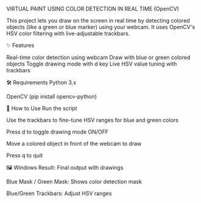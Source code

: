 VIRTUAL PAINT USING COLOR DETECTION IN REAL TIME (OpenCV)

This project lets you draw on the screen in real time by detecting colored objects (like a green or blue marker) using your webcam. It uses OpenCV's HSV color filtering with live-adjustable trackbars.

✨ Features

Real-time color detection using webcam
Draw with blue or green colored objects
Toggle drawing mode with d key
Live HSV value tuning with trackbars

🛠 Requirements
Python 3.x

OpenCV (pip install opencv-python)

🚀 How to Use
Run the script

Use the trackbars to fine-tune HSV ranges for blue and green colors

Press d to toggle drawing mode ON/OFF

Move a colored object in front of the webcam to draw

Press q to quit

🖼 Windows
Result: Final output with drawings

Blue Mask / Green Mask: Shows color detection mask

Blue/Green Trackbars: Adjust HSV ranges 
